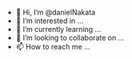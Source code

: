- 👋 Hi, I’m @danielNakata
- 👀 I’m interested in ...
- 🌱 I’m currently learning ...
- 💞️ I’m looking to collaborate on ...
- 📫 How to reach me ...

<!---
danielNakata/danielNakata is a ✨ special ✨ repository because its `README.md` (this file) appears on your GitHub profile.
You can click the Preview link to take a look at your changes.
--->
